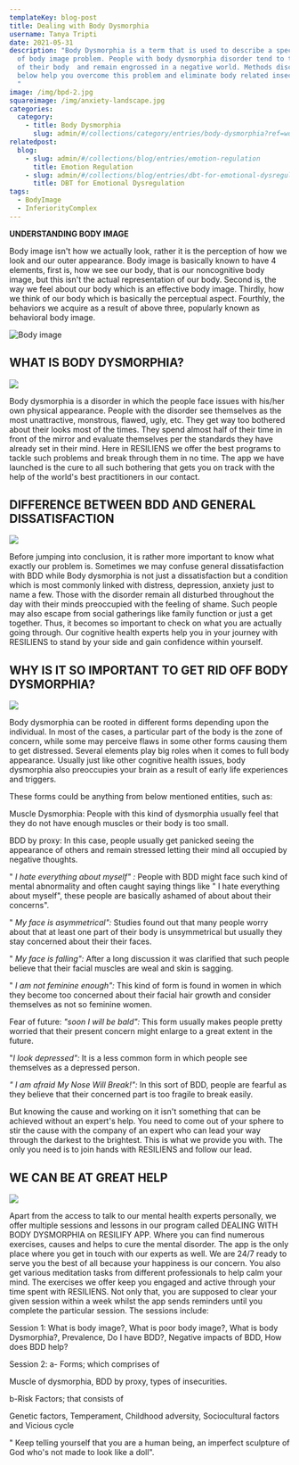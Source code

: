 ```yaml
---
templateKey: blog-post
title: Dealing with Body Dysmorphia
username: Tanya Tripti
date: 2021-05-31
description: "Body Dysmorphia is a term that is used to describe a specific type
  of body image problem. People with body dysmorphia disorder tend to think low
  of their body  and remain engrossed in a negative world. Methods discussed
  below help you overcome this problem and eliminate body related insecurities.
  "
image: /img/bpd-2.jpg
squareimage: /img/anxiety-landscape.jpg
categories:
  category:
    - title: Body Dysmorphia
      slug: admin/#/collections/category/entries/body-dysmorphia?ref=workflow
relatedpost:
  blog:
    - slug: admin/#/collections/blog/entries/emotion-regulation
      title: Emotion Regulation
    - slug: admin/#/collections/blog/entries/dbt-for-emotional-dysregulation
      title: DBT for Emotional Dysregulation
tags:
  - BodyImage
  - InferiorityComplex
---
```

<!--StartFragment-->

**UNDERSTANDING BODY IMAGE**

Body image isn't how we actually look, rather it is the perception of how we look and our outer appearance. Body image is basically known to have 4 elements, first is, how we see our body, that is our noncognitive body image, but this isn't the actual representation of our body. Second is, the way we feel about our body which is an effective body image. Thirdly, how we think of our body which is basically the perceptual aspect. Fourthly, the behaviors we acquire as a result of above three, popularly known as behavioral body image.

![Body image](/img/future-of-act.jpg "Body image")

## **WHAT IS BODY DYSMORPHIA?**

![](/img/cbt-main-imp.jpg)

Body dysmorphia is a disorder in which the people face issues with his/her own physical appearance. People with the disorder see themselves as the most unattractive, monstrous, flawed, ugly, etc. They get way too bothered about their looks most of the times. They spend almost half of their time in front of the mirror and evaluate themselves per the standards they have already set in their mind. Here in RESILIENS we offer the best programs to tackle such problems and break through them in no time. The app we have launched is the cure to all such bothering that gets you on track with the help of the world's best practitioners in our contact.

## **DIFFERENCE BETWEEN BDD AND GENERAL DISSATISFACTION**

![](/img/radi.jpg)

Before jumping into conclusion, it is rather more important to know what exactly our problem is. Sometimes we may confuse general dissatisfaction with BDD while Body dysmorphia is not just a dissatisfaction but a condition which is most commonly linked with distress, depression, anxiety just to name a few. Those with the disorder remain all disturbed throughout the day with their minds preoccupied with the feeling of shame. Such people may also escape from social gatherings like family function or just a get together. Thus, it becomes so important to check on what you are actually going through. Our cognitive health experts help you in your journey with RESILIENS to stand by your side and gain confidence within yourself. 

## **WHY IS IT SO IMPORTANT TO GET RID OFF BODY DYSMORPHIA?**

![](/img/cbt-vs-dbt.jpg)

Body dysmorphia can be rooted in different forms depending upon the individual.  In most of the cases, a particular part of the body is the zone of concern, while some may perceive flaws in some other forms causing them to get distressed. Several elements play big roles when it comes to full body appearance. Usually just like other cognitive health issues, body dysmorphia also preoccupies your brain as a result of early life experiences and triggers.

These forms could be anything from below mentioned entities, such as:

Muscle Dysmorphia: People with this kind of dysmorphia usually feel that they do not have enough muscles or their body is too small.

BDD by proxy: In this case, people usually get panicked seeing the appearance of others and remain stressed letting their mind all occupied by negative thoughts.

" *I hate everything about myself" :* People with BDD might face such kind of mental abnormality and often caught saying things like " I hate everything about myself", these people are basically ashamed of about about their concerns".

" *My face is asymmetrical":* Studies found out that many people worry about that at least one part of their body is unsymmetrical but usually they stay concerned about their their faces.

" *My face is falling":* After a long discussion it was clarified that such people believe that their facial muscles are weal and skin is sagging.

" *I am not feminine enough":* This kind of form is found in women in which they become too concerned about their facial hair growth and consider themselves as not so feminine women.

Fear of future: *"soon I will be bald":* This form usually makes people pretty worried that their present concern might enlarge to a great extent in the future.

"*I look depressed":* It is a less common form in which people see themselves as a depressed person.

*" I am afraid My Nose Will Break!":* In this sort of BDD, people are fearful as they believe that their concerned part is too fragile to break easily.

 But knowing the cause and working on it isn't something that can be achieved without an expert's help. You need to come out of your sphere to stir the cause with the company of an expert who can lead your way through the darkest to the brightest. This is what we provide you with. The only you need is to join hands with RESILIENS and follow our lead.

## **WE CAN BE AT GREAT HELP**

![](/img/personal-control.jpg)

Apart from the access to talk to our mental health experts personally, we offer multiple sessions and lessons in our program called DEALING WITH BODY DYSMORPHIA on RESILIFY APP. Where you can find numerous exercises, causes and helps to cure the mental disorder. The app is the only place where you get in touch with our experts as well. We are 24/7 ready to serve you the best of all because your happiness is our concern. You also get various meditation tasks from different professionals to help calm your mind. The exercises we offer keep you engaged and active through your time spent with RESILIENS. Not only that, you are supposed to clear your given session within a week whilst the app sends reminders until you complete the particular session. The sessions include:

Session 1: What is body image?, What is poor body image?, What is body Dysmorphia?, Prevalence, Do I have BDD?, Negative impacts of BDD, How does BDD help?

Session 2: a- Forms; which comprises of

Muscle of dysmorphia, BDD by proxy, types of insecurities.

b-Risk Factors; that consists of 

Genetic factors, Temperament, Childhood adversity, Sociocultural factors and Vicious cycle

" Keep telling yourself that you are a human being, an imperfect sculpture of God who's not made to look like a doll". 

<!--EndFragment-->